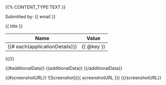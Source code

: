 {{% CONTENT_TYPE:TEXT }}

Submitted by: {{ email }}

{{ title }}

| Name  | Value |
| ------------- | ------------- |
{{# each(applicationDetails)}}| {{ @key }} | {{.}} |
{{/}}

{{#additionalData}}
{{additionalData}}
{{/additionalData}}

{{#screenshotURL}}
![Screenshot]({{ screenshotURL }})
{{/screenshotURL}}